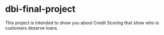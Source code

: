# dbi-final-project

This project is intended to show you about Credit Scoring that show who is customers deserve loans.
